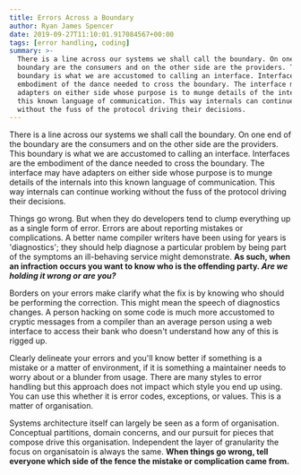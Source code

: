 ```yaml
---
title: Errors Across a Boundary
author: Ryan James Spencer
date: 2019-09-27T11:10:01.917084567+00:00
tags: [error handling, coding]
summary: >-
  There is a line across our systems we shall call the boundary. On one end of the
  boundary are the consumers and on the other side are the providers. This
  boundary is what we are accustomed to calling an interface. Interfaces are the
  embodiment of the dance needed to cross the boundary. The interface may have
  adapters on either side whose purpose is to munge details of the internals into
  this known language of communication. This way internals can continue working
  without the fuss of the protocol driving their decisions.
---
```


There is a line across our systems we shall call the boundary. On one end of the
boundary are the consumers and on the other side are the providers. This
boundary is what we are accustomed to calling an interface. Interfaces are the
embodiment of the dance needed to cross the boundary. The interface may have
adapters on either side whose purpose is to munge details of the internals into
this known language of communication. This way internals can continue working
without the fuss of the protocol driving their decisions.

Things go wrong. But when they do developers tend to clump everything up as a
single form of error. Errors are about reporting mistakes or complications. A
better name compiler writers have been using for years is 'diagnostics'; they
should help diagnose a particular problem by being part of the symptoms an
ill-behaving service might demonstrate. **As such, when an infraction occurs you
want to know who is the offending party. _Are we holding it wrong or are you?_**

Borders on your errors make clarify what the fix is by knowing who should be
performing the correction. This might mean the speech of diagnostics changes. A
person hacking on some code is much more accustomed to cryptic messages from a
compiler than an average person using a web interface to access their bank who
doesn't understand how any of this is rigged up.

Clearly delineate your errors and you'll know better if something is a mistake
or a matter of environment, if it is something a maintainer needs to worry about
or a blunder from usage. There are many styles to error handling but this
approach does not impact which style you end up using. You can use this whether
it is error codes, exceptions, or values. This is a matter of organisation.

Systems architecture itself can largely be seen as a form of organisation.
Conceptual partitions, domain concerns, and our pursuit for pieces that compose
drive this organisation. Independent the layer of granularity the focus on
organisatoin is always the same. **When things go wrong, tell everyone which
side of the fence the mistake or complication came from.**
